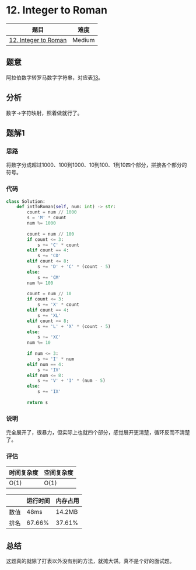# 12. Integer to Roman

| 题目 | 难度 |
| ---- | ---- |
| [12. Integer to Roman](https://leetcode.com/problems/integer-to-roman/) | Medium |

## 题意

阿拉伯数字转罗马数字字符串，对应表[13](13.md)。

## 分析

数字->字符映射，照着做就行了。

## 题解1

### 思路

将数字分成超过1000、100到1000、10到100、1到10四个部分，拼接各个部分的符号。

### 代码

```python
class Solution:
    def intToRoman(self, num: int) -> str:
        count = num // 1000
        s = 'M' * count
        num %= 1000
        
        count = num // 100
        if count <= 3:
            s += 'C' * count
        elif count == 4:
            s += 'CD'
        elif count <= 8:
            s += 'D' + 'C' * (count - 5)
        else:
            s += 'CM'
        num %= 100
        
        count = num // 10
        if count <= 3:
            s += 'X' * count
        elif count == 4:
            s += 'XL'
        elif count <= 8:
            s += 'L' + 'X' * (count - 5)
        else:
            s += 'XC'
        num %= 10
        
        if num <= 3:
            s += 'I' * num
        elif num == 4:
            s += 'IV'
        elif num <= 8:
            s += 'V' + 'I' * (num - 5)
        else:
            s += 'IX'
        
        return s
```

### 说明

完全展开了，很暴力，但实际上也就四个部分，感觉展开更清楚，循环反而不清楚了。

### 评估

| 时间复杂度 | 空间复杂度 |
| ---- | ---- |
| O(1) | O(1) |

| | 运行时间 | 内存占用 |
| ---- | ---- | ---- |
| 数值 | 48ms | 14.2MB |
| 排名 | 67.66% | 37.61% |

## 总结

这题真的就除了打表以外没有别的方法，就摊大饼。真不是个好的面试题。
